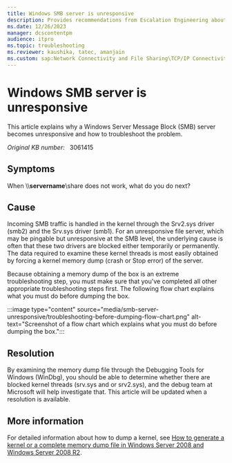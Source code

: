 ```yaml
---
title: Windows SMB server is unresponsive
description: Provides recommendations from Escalation Engineering about what to do when a Windows SMB server is unresponsive
ms.date: 12/26/2023
manager: dcscontentpm
audience: itpro
ms.topic: troubleshooting
ms.reviewer: kaushika, tatec, amanjain
ms.custom: sap:Network Connectivity and File Sharing\TCP/IP Connectivity (TCP Protocol, NLA, WinHTTP), csstroubleshoot
---
```

# Windows SMB server is unresponsive

This article explains why a Windows Server Message Block (SMB) server becomes unresponsive and how to troubleshoot the problem.

_Original KB number:_ &nbsp; 3061415

## Symptoms

When \\\\**servername**\\share does not work, what do you do next?

## Cause

Incoming SMB traffic is handled in the kernel through the Srv2.sys driver (smb2) and the Srv.sys driver (smb1). For an unresponsive file server, which may be pingable but unresponsive at the SMB level, the underlying cause is often that these two drivers are blocked either temporarily or permanently. The data required to examine these kernel threads is most easily obtained by forcing a kernel memory dump (crash or Stop error) of the server.

Because obtaining a memory dump of the box is an extreme troubleshooting step, you must make sure that you've completed all other appropriate troubleshooting steps first. The following flow chart explains what you must do before dumping the box.

:::image type="content" source="media/smb-server-unresponsive/troubleshooting-before-dumping-flow-chart.png" alt-text="Screenshot of a flow chart which explains what you must do before dumping the box.":::

## Resolution

By examining the memory dump file through the Debugging Tools for Windows (WinDbg), you should be able to determine whether there are blocked kernel threads (srv.sys and or srv2.sys), and the debug team at Microsoft will help investigate that. This article will be updated when a resolution is available.

## More information

For detailed information about how to dump a kernel, see [How to generate a kernel or a complete memory dump file in Windows Server 2008 and Windows Server 2008 R2](https://support.microsoft.com/help/969028).
